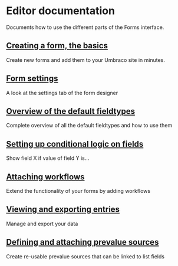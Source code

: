 # Editor documentation
Documents how to use the different parts of the Forms interface.

## [Creating a form, the basics](Creating-a-Form/index.md)
Create new forms and add them to your Umbraco site in minutes.

## [Form settings](Creating-a-form/Form-Settings)
A look at the settings tab of the form designer

## [Overview of the default fieldtypes](Creating-a-form/Fieldtypes/index.md)
Complete overview of all the default fieldtypes and how to use them

## [Setting up conditional logic on fields](Creating-a-form/Conditional-Logic/index.md)
Show field X if value of field Y is...

## [Attaching workflows](Attaching-Workflows/index.md)
Extend the functionality of your forms by adding workflows

## [Viewing and exporting entries](Viewing-and-Exporting-Entries/index.md)
Manage and export your data

## [Defining and attaching prevalue sources](Defining-and-Attaching-Prevaluesources/index.md)
Create re-usable prevalue sources that can be linked to list fields
